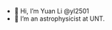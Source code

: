 - 👋 Hi, I’m Yuan Li @yl2501
- 👀 I’m an astrophysicist at UNT.

<!---
yl2501/yl2501 is a ✨ special ✨ repository because its `README.md` (this file) appears on your GitHub profile.
You can click the Preview link to take a look at your changes.
--->
